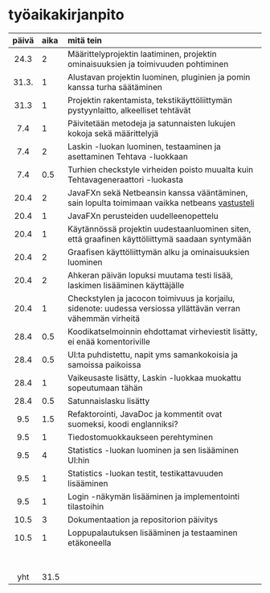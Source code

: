 # työaikakirjanpito

| päivä | aika | mitä tein  |
| :----:|:-----| :-----|
| 24.3  | 2    | Määrittelyprojektin laatiminen, projektin ominaisuuksien ja toimivuuden pohtiminen |
| 31.3. | 1    | Alustavan projektin luominen, pluginien ja pomin kanssa turha säätäminen |
| 31.3  | 1    | Projektin rakentamista, tekstikäyttöliittymän pystyynlaitto, alkeelliset tehtävät |
| 7.4   | 1    | Päivitetään metodeja ja satunnaisten lukujen kokoja sekä määrittelyjä |
| 7.4   | 2    | Laskin -luokan luominen, testaaminen ja asettaminen Tehtava -luokkaan |
| 7.4   | 0.5  | Turhien checkstyle virheiden poisto muualta kuin Tehtavageneraattori -luokasta |
| 20.4  | 2    | JavaFXn sekä Netbeansin kanssa vääntäminen, sain lopulta toimimaan vaikka netbeans [vastusteli](https://i.imgur.com/jBjIbaf.png)  |
| 20.4  | 1    | JavaFXn perusteiden uudelleenopettelu |
| 20.4  | 1    | Käytännössä projektin uudestaanluominen siten, että graafinen käyttöliittymä saadaan syntymään |
| 20.4  | 2    | Graafisen käyttöliittymän alku ja ominaisuuksien luominen |
| 20.4  | 2    | Ahkeran päivän lopuksi muutama testi lisää, laskimen lisääminen käyttäjälle |
| 20.4  | 1    | Checkstylen ja jacocon toimivuus ja korjailu, sidenote: uudessa versiossa yllättävän verran vähemmän virheitä |
| 28.4  | 0.5  | Koodikatselmoinnin ehdottamat virheviestit lisätty, ei enää komentoriville |
| 28.4  | 0.5  | UI:ta puhdistettu, napit yms samankokoisia ja samoissa paikoissa |
| 28.4  | 1    | Vaikeusaste lisätty, Laskin -luokkaa muokattu sopeutumaan tähän |
| 28.4  | 0.5  | Satunnaislasku lisätty |
| 9.5   | 1.5  | Refaktorointi, JavaDoc ja kommentit ovat suomeksi, koodi englanniksi? |
| 9.5   | 1    | Tiedostomuokkaukseen perehtyminen |
| 9.5   | 4    | Statistics -luokan luominen ja sen lisääminen UI:hin |
| 9.5   | 1    | Statistics -luokan testit, testikattavuuden lisääminen |
| 9.5   | 1    | Login -näkymän lisääminen ja implementointi tilastoihin |
| 10.5  | 3    | Dokumentaation ja repositorion päivitys |
| 10.5  | 1    | Loppupalautuksen lisääminen ja testaaminen etäkoneella |
|       |      |  |
|       |      |  |
|       |      |  |
|       |      |  |
|       |      |  |
|       |      |  |
|       |      |  |
| yht   | 31.5   |  | 
